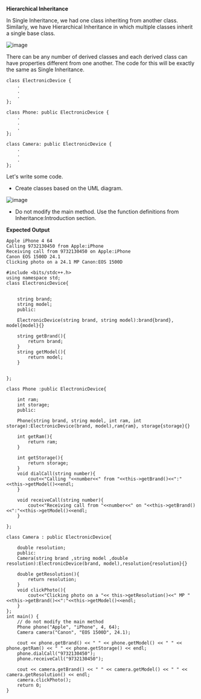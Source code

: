 **Hierarchical Inheritance**

In Single Inheritance, we had one class inheriting from another class. Similarly, we have Hierarchical Inheritance in which multiple classes inherit a single base class.

![image](https://user-images.githubusercontent.com/45598340/232574986-c069f7d2-801e-4cc8-84bd-4d1623a717b5.png)

There can be any number of derived classes and each derived class can have properties different from one another. The code for this will be exactly the same as Single Inheritance.

```
class ElectronicDevice {
    .
    .
    .
};

class Phone: public ElectronicDevice {
    .
    .
    .
};

class Camera: public ElectronicDevice {
    .
    .
    .
};
```

Let's write some code.

- Create classes based on the UML diagram.

![image](https://user-images.githubusercontent.com/45598340/232575227-5ea34416-8531-48bb-97a0-2befbd0fc2cb.png)

- Do not modify the main method.
Use the function definitions from Inheritance:Introduction section.

**Expected Output**
```
Apple iPhone 4 64
Calling 9732130450 from Apple:iPhone
Receiving call from 9732130450 on Apple:iPhone
Canon EOS 1500D 24.1
Clicking photo on a 24.1 MP Canon:EOS 1500D
```

```
#include <bits/stdc++.h>
using namespace std;
class ElectronicDevice{
	
	
	string brand;
	string model;
	public:
	
	ElectronicDevice(string brand, string model):brand{brand}, model{model}{}
	
	string getBrand(){
		return brand;
	}
	string getModel(){
		return model;
	}

	
};

class Phone :public ElectronicDevice{
	
	int ram;
	int storage;
	public:
	
	Phone(string brand, string model, int ram, int storage):ElectronicDevice(brand, model),ram{ram}, storage{storage}{}
	
	int getRam(){
		return ram;
	}
	
	int getStorage(){
		return storage;
	}
	void dialCall(string number){
		cout<<"Calling "<<number<<" from "<<this->getBrand()<<":"<<this->getModel()<<endl;
	}
	
	void receiveCall(string number){
		cout<<"Receiving call from "<<number<<" on "<<this->getBrand()<<":"<<this->getModel()<<endl;
	}
	
};

class Camera : public ElectronicDevice{
	
	double resolution;
	public:
	Camera(string brand ,string model ,double resolution):ElectronicDevice(brand, model),resolution{resolution}{}
	
	double getResolution(){
		return resolution;
	}
	void clickPhoto(){
		cout<<"Clicking photo on a "<< this->getResolution()<<" MP "<<this->getBrand()<<":"<<this->getModel()<<endl;
	}
};
int main() {
	// do not modify the main method
	Phone phone("Apple", "iPhone", 4, 64);
	Camera camera("Canon", "EOS 1500D", 24.1);
	
	cout << phone.getBrand() << " " << phone.getModel() << " " << phone.getRam() << " " << phone.getStorage() << endl;
	phone.dialCall("9732130450");
	phone.receiveCall("9732130450");
	
	cout << camera.getBrand() << " " << camera.getModel() << " " << camera.getResolution() << endl;
	camera.clickPhoto();
	return 0;
}
```
